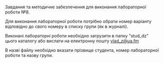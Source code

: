 Завдання та методичне забезпечення для виконання лабораторної роботи №8.

Для виконання лабораторної роботи потрібно обрати номер варіанту відповідно до свого номеру в списку групи (як в журналі).

Виконані лабораторні роботи необхідно загрузити в папку "stud_dz" цього каталогу або вислати на електронну пошту vlad_z@ua.fm

В назві файлу необхідно вказати прізвище студента, номер лабораторної роботи та назву групи.
